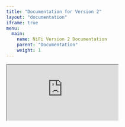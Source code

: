 ```yaml
---
title: "Documentation for Version 2"
layout: "documentation"
iframe: true
menu:
  main:
    name: NiFi Version 2 Documentation
    parent: "Documentation"
    weight: 1
---
```


<iframe class="documentation-container" src="https://nifi.apache.org/documentation/nifi-{{< param currentProjectVersion >}}/"></iframe>
